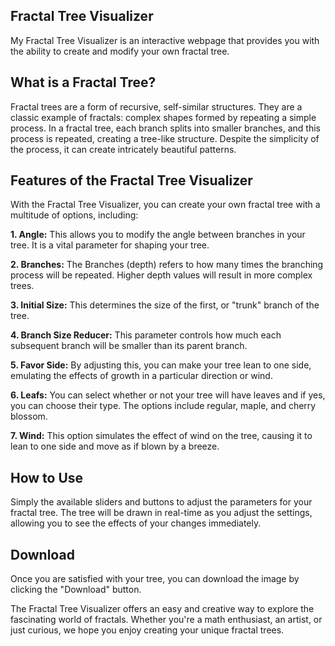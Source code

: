 ## Fractal Tree Visualizer
My Fractal Tree Visualizer is an interactive webpage that provides you with the ability to create and modify your own fractal tree.

## What is a Fractal Tree?

Fractal trees are a form of recursive, self-similar structures. They are a classic example of fractals: complex shapes formed by repeating a simple process. In a fractal tree, each branch splits into smaller branches, and this process is repeated, creating a tree-like structure. Despite the simplicity of the process, it can create intricately beautiful patterns.

## Features of the Fractal Tree Visualizer

With the Fractal Tree Visualizer, you can create your own fractal tree with a multitude of options, including:

**1. Angle:** This allows you to modify the angle between branches in your tree. It is a vital parameter for shaping your tree.

**2. Branches:** The Branches (depth) refers to how many times the branching process will be repeated. Higher depth values will result in more complex trees.

**3. Initial Size:** This determines the size of the first, or "trunk" branch of the tree.

**4. Branch Size Reducer:** This parameter controls how much each subsequent branch will be smaller than its parent branch.

**5. Favor Side:** By adjusting this, you can make your tree lean to one side, emulating the effects of growth in a particular direction or wind.

**6. Leafs:** You can select whether or not your tree will have leaves and if yes, you can choose their type. The options include regular, maple, and cherry blossom.

**7. Wind:** This option simulates the effect of wind on the tree, causing it to lean to one side and move as if blown by a breeze.

## How to Use

Simply the available sliders and buttons to adjust the parameters for your fractal tree. The tree will be drawn in real-time as you adjust the settings, allowing you to see the effects of your changes immediately.

## Download

Once you are satisfied with your tree, you can download the image by clicking the "Download" button.

The Fractal Tree Visualizer offers an easy and creative way to explore the fascinating world of fractals. Whether you're a math enthusiast, an artist, or just curious, we hope you enjoy creating your unique fractal trees.

